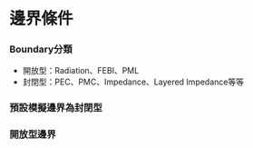 # 邊界條件

### Boundary分類

* 開放型：Radiation、FEBI、PML
* 封閉型：PEC、PMC、Impedance、Layered Impedance等等

### 預設模擬邊界為封閉型

### 開放型邊界

